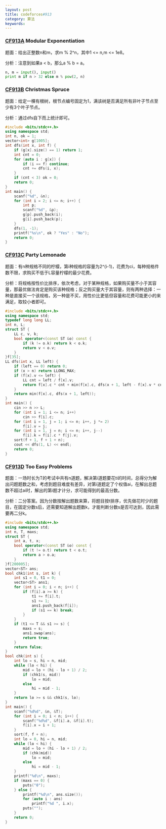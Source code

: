 ```yaml
---
layout: post
title: codeforces#913
category: 算法
keywords:
---
```


### [CF913A](http://codeforces.com/contest/913/problem/A) Modular Exponentiation

题面：给出正整数n和m，求m % 2^n，其中1 <= n,m <= 1e8。

分析：注意到如果a < b，那么a % b = a。

```python
n, m = input(), input()
print m if n > 32 else m % pow(2, n)
```

### [CF913B](http://codeforces.com/contest/913/problem/B) Christmas Spruce

题面：给定一棵有根树，根节点编号固定为1，满该树是否满足所有非叶子节点至少有3个叶子节点。

分析：通过dfs自下而上统计即可。

```cpp
#include <bits/stdc++.h>
using namespace std;
int n, ok = 1;
vector<int> g[1005];
int dfs(int x, int f) {
    if (g[x].size() == 1) return 1;
    int cnt = 0;
    for (auto i : g[x]) {
        if (i == f) continue;
        cnt += dfs(i, x);
    }
    if (cnt < 3) ok = 0;
    return 0;
}
int main() {
    scanf("%d", &n);
    for (int i = 2; i <= n; i++) {
        int p;
        scanf("%d", &p);
        g[p].push_back(i);
        g[i].push_back(p);
    }
    dfs(1, -1);
    printf("%s\n", ok ? "Yes" : "No");
    return 0;
}
```

### [CF913C](http://codeforces.com/contest/913/problem/C) Party Lemonade

题面：有n种规格不同的柠檬，第i种规格的容量为2^(i-1)，花费为ci，每种规格件数不限，求购买不低于L容量柠檬的最少花费。

分析：将规格按性价比排序，依次考虑，对于某种规格，如果购买量不小于其容量，那最优做法肯定是购买该种规格；反之购买量大于其容量，则有两种选择：一种是直接买一个该规格，另一种是不买，用性价比更低但容量和花费可能更小的来满足，取较小者即可。

```cpp
#include <bits/stdc++.h>
using namespace std;
typedef long long LL;
int n, L;
struct ST {
    LL c, v, k;
    bool operator<(const ST &o) const {
        if (k != o.k) return k < o.k;
        return v < o.v;
    }
}f[35];
LL dfs(int x, LL left) {
    if (left == 0) return 0;
    if (x > n) return LLONG_MAX;
    if (f[x].v <= left) {
        LL cnt = left / f[x].v;
        return f[x].c * cnt + min(f[x].c, dfs(x + 1, left - f[x].v * cnt));
    }
    return min(f[x].c, dfs(x + 1, left));
}
int main() {
    cin >> n >> L;
    for (int i = 1; i <= n; i++)
        cin >> f[i].c;
    for (int i = 1, j = 1; i <= n; i++, j *= 2)
        f[i].v = j;
    for (int i = 1, j = n; i <= n; i++, j--)
        f[i].k = f[i].c * f[j].v;
    sort(f + 1, f + 1 + n);
    cout << dfs(1, L) << endl;
    return 0;
}
```

### [CF913D](http://codeforces.com/contest/913/problem/D) Too Easy Problems

题面：一场时长为T的考试中共有n道题，解决第i道题要花ti的时间，总得分为解出问题题数之和，考虑到题目难度有差异，对第i道题定了个权值ai，在解出总题数不超过ai时，解出的第i题才计分，求可能得到的最高分数。

分析：二分答案。因为分数按解出题数来算，将题目按t排序，优先做花时少的题目，在固定分数s后，还需要知道解出题数k，才能判断分数s是否可达到，因此需要再二分k。

```cpp
#include <bits/stdc++.h>
using namespace std;
int n, T, maxs;
struct ST {
    int a, t, x;
    bool operator<(const ST &o) const {
        if (t != o.t) return t < o.t;
        return a > o.a;
    }
}f[200005];
vector<ST> ans;
bool chk1(int s, int k) {
    int s1 = 0, t1 = 0;
    vector<ST> ans1;
    for (int i = 0; i < n; i++) {
        if (f[i].a >= k) {
            t1 += f[i].t;
            s1 += 1;
            ans1.push_back(f[i]);
            if (s1 == k) break;
        }
    }
    if (t1 <= T && s1 >= s) {
        maxs = s;
        ans1.swap(ans);
        return true;
    }
    return false;
}
bool chk(int s) {
    int lo = s, hi = n, mid;
    while (lo < hi) {
        mid = lo + (hi - lo + 1) / 2;
        if (chk1(s, mid))
            lo = mid;
        else
            hi = mid - 1;
    }
    return lo >= s && chk1(s, lo);
}
int main() {
    scanf("%d%d", &n, &T);
    for (int i = 0; i < n; i++) {
        scanf("%d%d", &f[i].a, &f[i].t);
        f[i].x = i + 1;
    }
    sort(f, f + n);
    int lo = 0, hi = n, mid;
    while (lo < hi) {
        mid = lo + (hi - lo + 1) / 2;
        if (chk(mid))
            lo = mid;
        else
            hi = mid - 1;
    }
    printf("%d\n", maxs);
    if (maxs == 0) {
        puts("0");
    } else {
        printf("%d\n", ans.size());
        for (auto i : ans)
            printf("%d ", i.x);
        puts("");
    }
    return 0;
}
```
